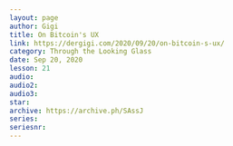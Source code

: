 ```yaml
---
layout: page
author: Gigi
title: On Bitcoin's UX
link: https://dergigi.com/2020/09/20/on-bitcoin-s-ux/
category: Through the Looking Glass
date: Sep 20, 2020
lesson: 21
audio: 
audio2: 
audio3: 
star: 
archive: https://archive.ph/SAssJ
series: 
seriesnr: 
---
```

